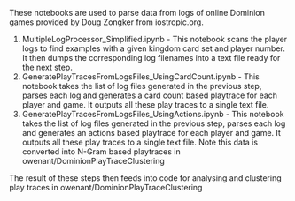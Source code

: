 These notebooks are used to parse data from logs of online Dominion games provided by Doug Zongker from iostropic.org.

1. MultipleLogProcessor_Simplified.ipynb - This notebook scans the player logs to find examples with a given kingdom card set and player number. It then dumps the corresponding log filenames into a text file ready for the next step.
2. GeneratePlayTracesFromLogsFiles_UsingCardCount.ipynb - This notebook takes the list of log files generated in the previous step, parses each log and generates a card count based playtrace for each player and game. It outputs all these play traces to a single text file.
3. GeneratePlayTracesFromLogsFiles_UsingActions.ipynb - This notebook takes the list of log files generated in the previous step, parses each log and generates an actions based playtrace for each player and game. It outputs all these play traces to a single text file. Note this data is converted into N-Gram based playtraces in owenant/DominionPlayTraceClustering

The result of these steps then feeds into code for analysing and clustering play traces in owenant/DominionPlayTraceClustering
